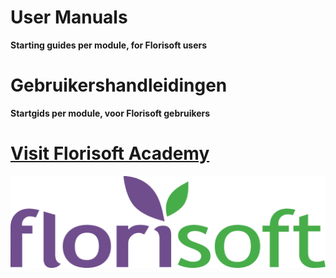 # User Manuals

**Starting guides per module, for Florisoft users**


# Gebruikershandleidingen

**Startgids per module, voor Florisoft gebruikers**


# [Visit Florisoft Academy](https://www.youtube.com/channel/UC_LdX_bCM0w-mTjnUp-70VQ)


<img src="fslogo.png">

